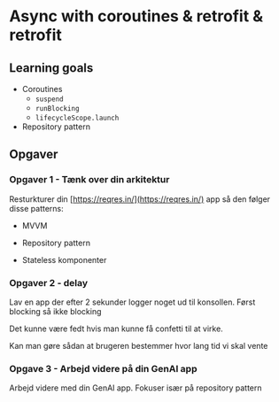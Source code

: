 # Async with coroutines & retrofit & retrofit





## Learning goals

- Coroutines
  - `suspend`
  - `runBlocking`
  - `lifecycleScope.launch`
- Repository pattern



## Opgaver



### Opgaver 1 - Tænk over din arkitektur

Resturkturer din [https://reqres.in/](https://reqres.in/) app så den følger disse patterns:

- MVVM

- Repository pattern
- Stateless komponenter



### Opgaver 2 - delay

Lav en app der efter 2 sekunder logger noget ud til konsollen. Først blocking så ikke blocking



Det kunne være fedt hvis man kunne få confetti til at virke.

Kan man gøre sådan at brugeren bestemmer hvor lang tid vi skal vente



### Opgave 3 - Arbejd videre på din GenAI app

Arbejd videre med din GenAI app. Fokuser især på repository pattern